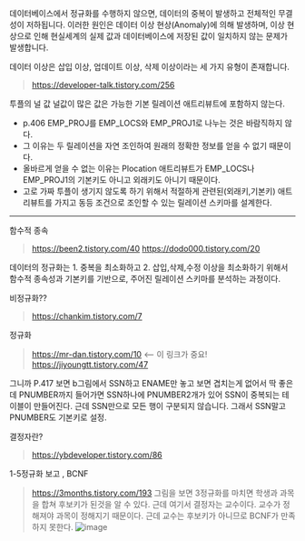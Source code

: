 데이터베이스에서 정규화를 수행하지 않으면, 데이터의 중복이 발생하고 전체적인 무결성이 저하됩니다. 이러한 원인은 데이터 이상 현상(Anomaly)에 의해 발생하며,
이상 현상으로 인해  현실세계의 실제 값과 데이터베이스에 저장된 값이 일치하지 않는 문제가 발생합니다.

데이터 이상은 삽입 이상, 업데이트 이상, 삭제 이상이라는 세 가지 유형이 존재합니다.
> https://developer-talk.tistory.com/256

투플의 널 값
널값이 많은 값은 가능한 기본 릴레이션 애트리뷰트에 포함하지 않는다.

- p.406 EMP_PROJ를 EMP_LOCS와 EMP_PROJ1로 나누는 것은 바람직하지 않다.
- 그 이유는 두 릴레이션을 자연 조인하여 원래의 정확한 정보를 얻을 수 없기 때문이다.
- 올바르게 얻을 수 없는 이유는 Plocation 애트리뷰트가 EMP_LOCS나 EMP_PROJ1의 기본키도 아니고 외래키도 아니기 때문이다.
- 고로 가짜 투플이 생기지 않도록 하기 위해서 적절하게 관련된(외래키,기본키) 애트리뷰트를 가지고 동등 조건으로 조인할 수 있는 릴레이션 스키마를 설계한다.

___
함수적 종속
> https://been2.tistory.com/40
> https://dodo000.tistory.com/20

데이터의 정규화는 1. 중복을 최소화하고
2. 삽입,삭제,수정 이상을 최소화하기 위해서 함수적 종속성과 기본키를 기반으로, 주어진 릴레이션 스키마를 분석하는 과정이다.

비정규화??
> https://chankim.tistory.com/7

정규화
> https://mr-dan.tistory.com/10      <-- 이 링크가 중요!
> https://jiyoungtt.tistory.com/47

그니까 P.417 보면 b그림에서 SSN하고 ENAME만 놓고 보면 겹치는게 없어서 딱 좋은데 PNUMBER까지 들어가면 SSN하나에 PNUMBER2개가 있어 SSN이 중복되는 테이블이 만들어진다.
근데 SSN만으로 모든 행이 구분되지 않습니다. 그래서 SSN말고 PNUMBER도 기본키로 설정.

결정자란?
> https://ybdeveloper.tistory.com/86


1-5정규화 보고 ,
BCNF
> https://3months.tistory.com/193
그림을 보면 3정규화를 마치면 학생과 과목을 합쳐 후보키가 된것을 알 수 있다. 근데 여기서 결정자는 교수이다. 교수가 정해져야 과목이 정해지기 때문이다. 근데 교수는 후보키가 아니므로 BCNF가 만족하지 못한다.
![image](https://github.com/yybmion/MariaDB-summary/assets/113106136/fa764dac-6614-40b4-b341-7809b6d0907b)



